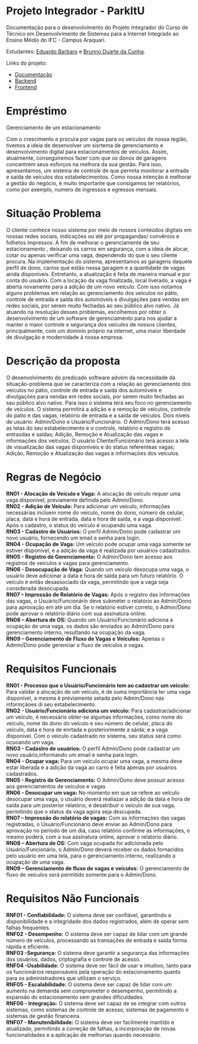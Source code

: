 # Projeto Integrador - ParkItU

Documentação para o desenvolvimento do Projeto Integrador do Curso de Técnico em Desenvolvimento de Sistemas para a Internet Integrado ao Ensino Médio do IFC - Campus Araquari.

Estudantes: [Eduardo Barbaro](github.com/dudubarbaro) e [Brunno Duarte da Cunha](https://github.com/BrunnoDC).

Links do projeto:

-   [Documentação](github.com/dudubarbaro/pi-modelo)
-   [Backend](github.com/ParkItU/backendParkItU)
-   [Frontend](github.com/ParkItU/ParkItUWeb)

# Empréstimo

Gerenciamento de um estacionamento

  Com o crescimento e procura por vagas para os veículos de nossa região, tivemos a ideia de desenvolver um sisrtema de gerenciamento e desenvolvimento digital para estacionamentos de veículos.
  Assim, atualmente, conseguiremos fazer com que os donos de garagens concentrem seus esforços na melhora da sua gestão. Para isso, apresentamos, um sistema de controle de que permita monitorar a entrada e saída de veículos dos estabelecimentos. Como nossa intenção é melhorar a gestão do negócio, é muito importante que consigamos ter relatórios, como por exemplo, numero de ingressos e egressos mensais.

# Situação Problema

  O cliente conhece nosso sistema por meio de nossos conteúdos digitais em nossas redes sociais, indicações ou até por propagandas/ convênios e folhetos impressos. A fim de melhorar o gerenciamente de seu estacionamento , deixando os carros em segurança, com a ideia de alocar, cotar ou apenas verificar uma vaga, dependendo do que o seu cliente procura.
  Na implementação do sistema, apresentamos as garagens daquele perfil de dono, carros que estão nessa garagem e a quantidade de vagas ainda disponíveis.
  Entretanto, a atualização é feita de maneira manual e por conta do usuário. Com a locação da vaga finalizada, local liverado, a vaga é aberta novamente para a adição de um novo veículo.
  Com isso notamos alguns problemas em relação ao gerenciamento dos veículos no pátio, controle de entrada e saída dos automóveis e divulgações para vendas em redes sociais, por serem muito fechadas ao seu público alvo nativo. 
  Já atuando na resolução desses problemas, escolhemos por obter o desenvolvimento de um software de gerenciamento para nos ajudar a manter o maior controle e segurança dos veículos de nossos clientes, principalmente, com um domínio próprio na internet, uma maior liberdade de divulgação e modernidade à nossa empresa.

# Descrição da proposta

O desenvolvimento do predicado software advém da necessidade da situação-problema que se caracteriza com a relação ao gerenciamento dos veículos no pátio, controle de entrada e saída dos automóveis e divulgações para vendas em redes sociais, por serem muito fechadas ao seu público alvo nativo.
Para isso o sistema terá seu foco no gerenciamento de veículos. O sistema permitirá a adição e a remoção de veículos, controle do patio e das vagas, relatório de entrada e a saída de veículos. Dois níveis de usuário: Admin/Dono e Usuário/Funcionário. O Admin/Dono terá acesso as telas do seu estabelecimento e o controle, relatório e registro de entrasdas e saídas; Adição, Remoção e Atualização das vagas e informações dos veículos. O usuário Cliente/Funcionário terá acesso a tela de visualização das vagas disponíveis e do status referenteas vagas; Adição, Remoção e Atualização das vagas e informações dos veículos.

# Regras de Negócio

**RN01 - Alocação de Veículo e Vaga:** A alocação de veículo requer uma vaga disponível, previamente definida pelo Admin/Dono. <br/>
**RN02 - Adição de Veículo:** Para adicionar um veículo, informações necessárias incluem nome do veículo, nome do dono, número de celular, placa, data e hora de entrada, data e hora de saída, e a vaga disponível. Após o cadastro, o status do veículo é ocupando uma vaga.<br/>
**RN03 - Cadastro de Usuários:** O perfil Admin/Dono pode cadastrar um novo usuário, fornecendo um email e senha para login. <br/>
**RN04 - Ocupação de Vaga:** Um veículo pode ocupar uma vaga somente se estiver disponível, e a adição da vaga é realizada por usuários cadastrados.<br/>
**RN05 - Registro de Gerenciamento:** O Admin/Dono tem acesso aos registros de veículos e vagas para gerenciamento.<br/>
**RN06 - Desocupação de Vaga:** Quando um veículo desocupa uma vaga, o usuário deve adicionar a data e hora de saída para um futuro relatório. O veículo é então desassociado da vaga, permitindo que a vaga seja considerada desocupada.<br/>
**RN07 – Impressão de Relatório de Vagas:** Após o registro das informações das vagas, o Usuário/Funcionário deve submeter o relatório ao Admin/Dono para aprovação em até um dia. Se o relatório estiver correto, o Admin/Dono pode aprovar o relatório diário com sua assinatura online.<br/>
**RN08 – Abertura de OS:** Quando um Usuário/Funcionário adiciona a ocupação de uma vaga, os dados são enviados ao Admin/Dono para gerenciamento interno, resultando na ocupação da vaga.<br/>
**RN09 – Gerenciamento de Fluxo de Vagas e Veículos:** Apenas o Admin/Dono pode gerenciar o fluxo de veículos e vagas.

# Requisitos Funcionais

**RN01 - Processo que o Usuário/Funcionário tem ao cadastrar um veículo:** Para validar a alocação de um veículo, é de suma importância ter uma vaga disponível, a mesma é préviamente setada pelo Admin/Dono nas informçãoes di seu estabelecimento. <br />
**RN02 - Usuário/Funcionário adiciona um veículo:**  Para cadastrar/adicionar um veículo, é necessário obter-se algumas informações, como nome do veículo, nome do dono do veículo e seu número de celular, placa do veículo, data e hora de enrtada e posteriormente a sáida; e a vaga disponível. Com o veículo cadastrado no sistema, seu status será como ocuoando um vaga.<br />
**RN03 - Cadastro de usuários:** O perfil Admin/Dono pode cadastrar um novo usuário,informando um email e senha para login.<br />
**RN04 - Ocupar vaga:** Para um veículo ocupar uma vaga, a mesma deve estar liberada e a adição da vaga ao carro é feita apenas por usuários cadastrados.<br />
**RN05 - Registro de Gerenciamento:** O Admin/Dono deve possuir acesso aos gerenciamentos de veículos e vagas<br />
**RN06 - Desocupar um vaga:** No momento em que se refere ao veículo desocupar uma vaga, o usuário deverá realiazar a adição da data e hora de saída para um posterior relatório, e desatribuir o veículo de sua vaga, permitindo que o status da vaga agora seja descupada.<br />
**RN07 – Impressão do relatório de vagas:** Com as informações das vagas registradas, o Usuário/Funcionário deve enviar ao Admin/Dono para aprovação no período de um dia, caso relatório confirme as informações, o mesmo poderá, com a sua assinatura online, aprovar o relatorio diário.<br />
**RN08 – Abertura de OS:** Com vaga ocupada for adicionada pelo Usuário/Funcionário, o Admin/Dono deverá receber os dados fornacidos pelo usuário em uma tela, para o gerenciamento interno, realizando a ocupação de uma vaga.<br />
**RN09 – Gerenciamento de fluxo de vagas e veículos:** O gerenciamento de fluxo de veículos será permitido somente para o Admin/Dono.

# Requisitos Não Funcionais

**RNF01 - Confiabilidade:** O sistema deve ser confiável, garantindo a disponibilidade e a integridade dos dados registrados, além de operar sem falhas frequentes.<br />
**RNF02 - Desempenho:** O sistema deve ser capaz de lidar com um grande número de veículos, processando as transações de entrada e saída forma rápida e eficiente.<br />
**RNF03 -Segurança:** O sistema deve garantir a segurança das informações dos usuários, dados, criptografia e controle de acesso.<br />
**RNF04 -Usabilidade:** O sistema deve ser fácil de usar e intuitivo, tanto para os funcionários responsáveis pela operação do estacionamento quanto para os administradores que utilizam o serviço.<br />
**RNF05 - Escalabilidade:** O sistema deve ser capaz de lidar com um aumento na demanda sem comprometer o desempenho, permitindo a expansão do estacionamento sem grandes dificuldades.<br />
**RNF06 - Integração:** O sistema deve ser capaz de se integrar com outros sistemas, como sistemas de controle de acesso, sistemas de pagamento e sistemas de gestão financeira.<br />
**RNF07 - Manutenibilidade:** O sistema deve ser facilmente mantido e atualizado, permitindo a correção de falhas, a incorporação de novas funcionalidades e a aplicação de melhorias quando necessário.
